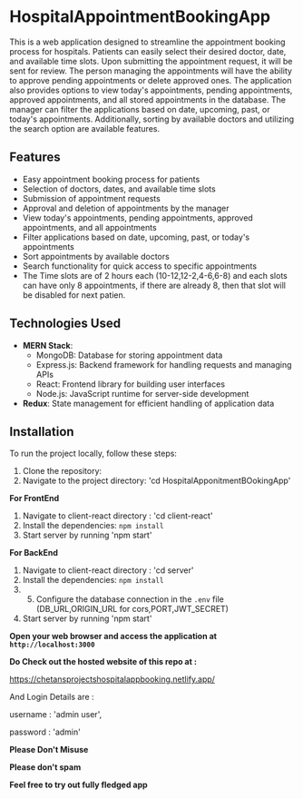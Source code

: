 # HospitalAppointmentBookingApp

This is a web application designed to streamline the appointment booking process for hospitals. Patients can easily select their desired doctor, date, and available time slots. Upon submitting the appointment request, it will be sent for review. The person managing the appointments will have the ability to approve pending appointments or delete approved ones. The application also provides options to view today's appointments, pending appointments, approved appointments, and all stored appointments in the database. The manager can filter the applications based on date, upcoming, past, or today's appointments. Additionally, sorting by available doctors and utilizing the search option are available features.

## Features

- Easy appointment booking process for patients
- Selection of doctors, dates, and available time slots
- Submission of appointment requests
- Approval and deletion of appointments by the manager
- View today's appointments, pending appointments, approved appointments, and all appointments
- Filter applications based on date, upcoming, past, or today's appointments
- Sort appointments by available doctors
- Search functionality for quick access to specific appointments
- The Time slots are of 2 hours each (10-12,12-2,4-6,6-8) and each slots can have only 8 appointments, if there are already 8, then that slot will be disabled for next patien.

## Technologies Used

- **MERN Stack**:
  - MongoDB: Database for storing appointment data
  - Express.js: Backend framework for handling requests and managing APIs
  - React: Frontend library for building user interfaces
  - Node.js: JavaScript runtime for server-side development
- **Redux**: State management for efficient handling of application data

## Installation

To run the project locally, follow these steps:

1. Clone the repository: 
2. Navigate to the project directory: 'cd HospitalApponitmentBOokingApp'

**For FrontEnd**
1. Navigate to client-react directory : 'cd client-react'
2. Install the dependencies: `npm install`
3. Start server by running 'npm start'

**For BackEnd**
1. Navigate to client-react directory : 'cd server'
2. Install the dependencies: `npm install`
3. 5. Configure the database connection in the `.env` file (DB_URL,ORIGIN_URL for cors,PORT,JWT_SECRET)
4. Start server by running 'npm start'

**Open your web browser and access the application at `http://localhost:3000`**

**Do Check out the hosted website of this repo at :**

https://chetansprojectshospitalappbooking.netlify.app/

And Login Details are :

username : 'admin user',

password : 'admin'

**Please Don't Misuse**

**Please don't spam**

**Feel free to try out fully fledged app**
